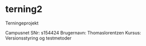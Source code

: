 # terning2
Terningeprojekt

Campusnet SNr: s154424
Brugernavn: Thomaslorentzen
Kursus: Versionsstyring og testmetoder

